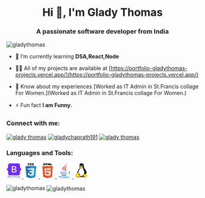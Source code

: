 <h1 align="center">Hi 👋, I'm Glady Thomas</h1>
<h3 align="center">A passionate software developer from India</h3>



<p align="left"> <img src="https://komarev.com/ghpvc/?username=gladythomas&label=Profile%20views&color=0e75b6&style=flat" alt="gladythomas" /> </p>

- 🌱 I’m currently learning **DSA,React,Node**

- 👨‍💻 All of my projects are available at [https://portfolio-gladythomas-projects.vercel.app/](https://portfolio-gladythomas-projects.vercel.app/)

- 📄 Know about my experiences [Worked as IT Admin in St.Francis collage For Women.](Worked as IT Admin in St.Francis collage For Women.)

- ⚡ Fun fact **I am Funny.**

<h3 align="left">Connect with me:</h3>
<p align="left">
<a href="https://www.linkedin.com/in/glady-thomas-4b66a31b1/" target="blank"><img align="center" src="https://raw.githubusercontent.com/rahuldkjain/github-profile-readme-generator/master/src/images/icons/Social/linked-in-alt.svg" alt="glady thomas" height="30" width="40" /></a>
<a href="https://www.hackerrank.com/gladychaprath191" target="blank"><img align="center" src="https://raw.githubusercontent.com/rahuldkjain/github-profile-readme-generator/master/src/images/icons/Social/hackerrank.svg" alt="gladychaprath191" height="30" width="40" /></a>
<a href="https://leetcode.com/Gladythomas/" target="blank"><img align="center" src="https://raw.githubusercontent.com/rahuldkjain/github-profile-readme-generator/master/src/images/icons/Social/leet-code.svg" alt="glady thomas" height="30" width="40" /></a>
</p>

<h3 align="left">Languages and Tools:</h3>
<p align="left"> <a href="https://getbootstrap.com" target="_blank" rel="noreferrer"> <img src="https://raw.githubusercontent.com/devicons/devicon/master/icons/bootstrap/bootstrap-plain-wordmark.svg" alt="bootstrap" width="40" height="40"/> </a> <a href="https://www.w3schools.com/css/" target="_blank" rel="noreferrer"> <img src="https://raw.githubusercontent.com/devicons/devicon/master/icons/css3/css3-original-wordmark.svg" alt="css3" width="40" height="40"/> </a> <a href="https://www.w3.org/html/" target="_blank" rel="noreferrer"> <img src="https://raw.githubusercontent.com/devicons/devicon/master/icons/html5/html5-original-wordmark.svg" alt="html5" width="40" height="40"/> </a> <a href="https://www.java.com" target="_blank" rel="noreferrer"> <img src="https://raw.githubusercontent.com/devicons/devicon/master/icons/java/java-original.svg" alt="java" width="40" height="40"/> </a> <a href="https://www.linux.org/" target="_blank" rel="noreferrer"> <img src="https://raw.githubusercontent.com/devicons/devicon/master/icons/linux/linux-original.svg" alt="linux" width="40" height="40"/> </a> </p>

<p><img align="left" src="https://github-readme-stats.vercel.app/api/top-langs?username=gladythomas&show_icons=true&locale=en&layout=compact" alt="gladythomas" /></p>

<p>&nbsp;<img align="center" src="https://github-readme-stats.vercel.app/api?username=gladythomas&show_icons=true&locale=en" alt="gladythomas" /></p>
